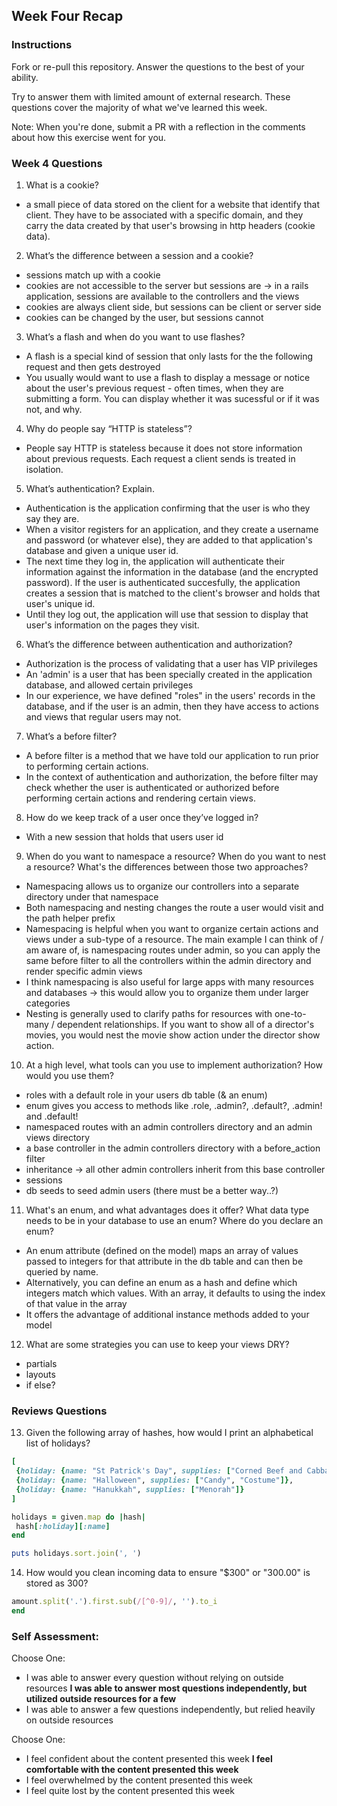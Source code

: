 ## Week Four Recap

### Instructions
Fork or re-pull this repository. Answer the questions to the best of your ability.

Try to answer them with limited amount of external research. These questions cover the majority of what we've learned this week.

Note: When you're done, submit a PR with a reflection in the comments about how this exercise went for you.

### Week 4 Questions

1. What is a cookie?
* a small piece of data stored on the client for a website that identify that client. They have to be associated with a specific domain, and they carry the data created by that user's browsing in http headers (cookie data).

2. What’s the difference between a session and a cookie?
* sessions match up with a cookie
* cookies are not accessible to the server but sessions are -> in a rails application, sessions are available to the controllers and the views
* cookies are always client side, but sessions can be client or server side
* cookies can be changed by the user, but sessions cannot

3. What’s a flash and when do you want to use flashes?
* A flash is a special kind of session that only lasts for the the following request and then gets destroyed
* You usually would want to use a flash to display a message or notice about the user's previous request - often times, when they are submitting a form. You can display whether it was sucessful or if it was not, and why.

4. Why do people say “HTTP is stateless”?
* People say HTTP is stateless because it does not store information about previous requests. Each request a client sends is treated in isolation.

5. What’s authentication? Explain.
* Authentication is the application confirming that the user is who they say they are.
* When a visitor registers for an application, and they create a username and password (or whatever else), they are added to that application's database and given a unique user id.
* The next time they log in, the application will authenticate their information against the information in the database (and the encrypted password). If the user is authenticated succesfully, the application creates a session that is matched to the client's browser and holds that user's unique id. 
* Until they log out, the application will use that session to display that user's information on the pages they visit.

6. What’s the difference between authentication and authorization?
* Authorization is the process of validating that a user has VIP privileges
* An 'admin' is a user that has been specially created in the application database, and allowed certain privileges
* In our experience, we have defined "roles" in the users' records in the database, and if the user is an admin, then they have access to actions and views that regular users may not.

7. What’s a before filter?
* A before filter is a method that we have told our application to run prior to performing certain actions. 
* In the context of authentication and authorization, the before filter may check whether the user is authenticated or authorized before performing certain actions and rendering certain views.

8. How do we keep track of a user once they’ve logged in?
* With a new session that holds that users user id

9. When do you want to namespace a resource? When do you want to nest a resource? What's the differences between those two approaches?
* Namespacing allows us to organize our controllers into a separate directory under that namespace
* Both namespacing and nesting changes the route a user would visit and the path helper prefix
* Namespacing is helpful when you want to organize certain actions and views under a sub-type of a resource. The main example I can think of / am aware of, is namespacing routes under admin, so you can apply the same before filter to all the controllers within the admin directory and render specific admin views
 * I think namespacing is also useful for large apps with many resources and databases -> this would allow you to organize them under larger categories
 * Nesting is generally used to clarify paths for resources with one-to-many / dependent relationships. If you want to show all of a director's movies, you would nest the movie show action under the director show action. 
 
10. At a high level, what tools can you use to implement authorization? How would you use them?
* roles with a default role in your users db table (& an enum)
 * enum gives you access to methods like .role, .admin?, .default?, .admin! and .default!
* namespaced routes with an admin controllers directory and an admin views directory
* a base controller in the admin controllers directory with a before_action filter
 * inheritance -> all other admin controllers inherit from this base controller
* sessions
* db seeds to seed admin users (there must be a better way..?)

11. What's an enum, and what advantages does it offer? What data type needs to be in your database to use an enum? Where do you declare an enum?
* An enum attribute (defined on the model) maps an array of values passed to integers for that attribute in the db table and can then be queried by name. 
 * Alternatively, you can define an enum as a hash and define which integers match which values. With an array, it defaults to using the  index of that value in the array
* It offers the advantage of additional instance methods added to your model

12. What are some strategies you can use to keep your views DRY?
* partials
* layouts
* if else?


### Reviews Questions 
13. Given the following array of hashes, how would I print an alphabetical list of holidays?
```ruby
[
 {holiday: {name: "St Patrick's Day", supplies: ["Corned Beef and Cabbage"]},
 {holiday: {name: "Halloween", supplies: ["Candy", "Costume"]},
 {holiday: {name: "Hanukkah", supplies: ["Menorah"]}
]
```
```ruby
holidays = given.map do |hash|
 hash[:holiday][:name]
end

puts holidays.sort.join(', ')
```

14. How would you clean incoming data to ensure "$300" or "300.00" is stored as 300? 
```ruby
amount.split('.').first.sub(/[^0-9]/, '').to_i
end
```


### Self Assessment:
Choose One:
* I was able to answer every question without relying on outside resources
**I was able to answer most questions independently, but utilized outside resources for a few**
* I was able to answer a few questions independently, but relied heavily on outside resources 

Choose One:
* I feel confident about the content presented this week
**I feel comfortable with the content presented this week**
* I feel overwhelmed by the content presented this week
* I feel quite lost by the content presented this week
